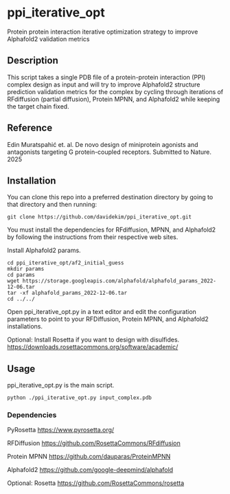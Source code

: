 # ppi_iterative_opt
Protein protein interaction iterative optimization strategy to improve Alphafold2 validation metrics

## Description
This script takes a single PDB file of a protein-protein interaction (PPI) complex design as input and will try to improve Alphafold2 structure prediction validation metrics for the complex by cycling through iterations of RFdiffusion (partial diffusion), Protein MPNN, and Alphafold2 while keeping the target chain fixed.

## Reference
Edin Muratspahić et. al. De novo design of miniprotein agonists and antagonists targeting G protein-coupled receptors. Submitted to Nature. 2025

## Installation
You can clone this repo into a preferred destination directory by going to that directory and then running:

~~~
git clone https://github.com/davidekim/ppi_iterative_opt.git
~~~

You must install the dependencies for RFdiffusion, MPNN, and Alphafold2 by following the instructions from their respective web sites. 

Install Alphafold2 params.
~~~
cd ppi_iterative_opt/af2_initial_guess
mkdir params
cd params
wget https://storage.googleapis.com/alphafold/alphafold_params_2022-12-06.tar
tar -xf alphafold_params_2022-12-06.tar
cd ../../
~~~

Open ppi_iterative_opt.py in a text editor and edit the configuration parameters to point to your RFDiffusion, Protein MPNN, and Alphafold2 installations.

Optional:
Install Rosetta if you want to design with disulfides.
https://downloads.rosettacommons.org/software/academic/

## Usage
ppi_iterative_opt.py is the main script.

`python ./ppi_iterative_opt.py input_complex.pdb`

### Dependencies
PyRosetta https://www.pyrosetta.org/

RFDiffusion https://github.com/RosettaCommons/RFdiffusion

Protein MPNN https://github.com/dauparas/ProteinMPNN

Alphafold2 https://github.com/google-deepmind/alphafold

Optional: Rosetta https://github.com/RosettaCommons/rosetta

